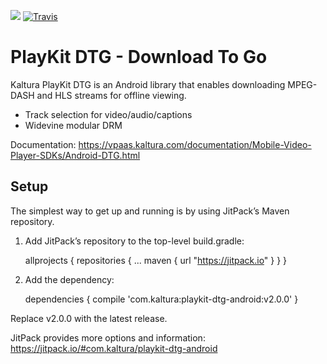 [![](https://jitpack.io/v/com.kaltura/playkit-dtg-android.svg)](https://jitpack.io/#com.kaltura/playkit-dtg-android) [![Travis](https://img.shields.io/travis/kaltura/playkit-dtg-android.svg)](https://travis-ci.org/kaltura/playkit-dtg-android)

# PlayKit DTG - Download To Go

Kaltura PlayKit DTG is an Android library that enables downloading MPEG-DASH and HLS streams for offline viewing.

* Track selection for video/audio/captions
* Widevine modular DRM

Documentation: https://vpaas.kaltura.com/documentation/Mobile-Video-Player-SDKs/Android-DTG.html

## Setup

The simplest way to get up and running is by using JitPack’s Maven repository.

1) Add JitPack’s repository to the top-level build.gradle:

	allprojects {
		repositories {
			...
			maven { url "https://jitpack.io" }
		}
	}

2) Add the dependency:

	dependencies {
	    compile 'com.kaltura:playkit-dtg-android:v2.0.0'
	}

Replace v2.0.0 with the latest release.

JitPack provides more options and information: https://jitpack.io/#com.kaltura/playkit-dtg-android


